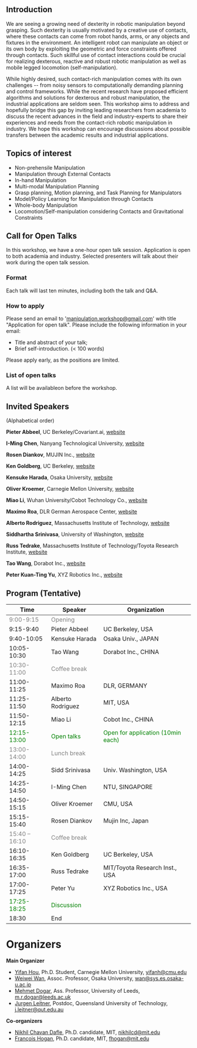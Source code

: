 ## Introduction
We are seeing a growing need of dexterity in robotic manipulation beyond grasping. Such dexterity is usually motivated by a creative use of contacts, where these contacts can come from robot hands, arms, or any objects and fixtures in the environment. An intelligent robot can manipulate an object or its own body by exploiting the geometric and force constraints offered through contacts. Such skillful use of contact interactions could  be crucial for realizing dexterous, reactive and robust robotic manipulation as well as mobile legged locomotion (self-manipulation).

While highly desired, such contact-rich manipulation comes with its own challenges -- from noisy sensors to computationally demanding planning and control frameworks. While the recent research have proposed efficient algorithms and solutions for dexterous and robust manipulation, the industrial applications are seldom seen. This workshop aims to address and hopefully bridge this gap by inviting leading researchers from academia to discuss the recent advances in the field and industry-experts to share their experiences and needs from the contact-rich robotic manipulation in industry. We hope this workshop can encourage discussions about possible transfers between the academic results and industrial applications.

## Topics of interest
- Non-prehensile Manipulation
- Manipulation through External Contacts
- In-hand Manipulation
- Multi-modal Manipulation Planning
- Grasp planning, Motion planning, and Task Planning for Manipulators
- Model/Policy Learning for Manipulation through Contacts
- Whole-body Manipulation
- Locomotion/Self-manipulation considering Contacts and Gravitational Constraints

## Call for Open Talks
In this workshop, we have a one-hour open talk session. Application is open to both academia and industry. Selected presenters will talk about their work during the open talk session.

### Format
Each talk will last ten minutes, including both the talk and Q&A.

### How to apply
Please send an email to 'manipulation.workshop@gmail.com' with title "Application for open talk".
Please include the following information in your email:
- Title and abstract of your talk;
- Brief self-introduction. (< 100 words)

Please apply early, as the positions are limited.

### List of open talks
A list will be availableon before the workshop.


## Invited Speakers
(Alphabetical order)

**Pieter Abbeel**, UC Berkeley/Covariant.ai, [website](https://people.eecs.berkeley.edu/~pabbeel/)

**I-Ming Chen**, Nanyang Technological University, [website](https://www.ntu.edu.sg/home/michen/)

**Rosen Diankov**, MUJIN Inc., [website](http://www.programmingvision.com/)

**Ken Goldberg**, UC Berkeley, [website](https://goldberg.berkeley.edu/)

**Kensuke Harada**, Osaka University, [website](http://www.hlab.sys.es.osaka-u.ac.jp/people/harada/)

**Oliver Kroemer**, Carnegie Mellon University, [website](https://www.ri.cmu.edu/ri-faculty/oliver-kroemer/)

**Miao Li**, Wuhan University/Cobot Technology Co., [website](https://miaoli.github.io/)

**Maximo Roa**, DLR German Aerospace Center, [website](https://rmc.dlr.de/rm/en/staff/maximo.roa/)

**Alberto Rodriguez**, Massachusetts Institute of Technology, [website](http://meche.mit.edu/people/faculty/ALBERTOR@MIT.EDU)

**Siddhartha Srinivasa**, University of Washington, [website](https://goodrobot.ai/)

**Russ Tedrake**, Massachusetts Institute of Technology/Toyota Research Institute, [website](http://groups.csail.mit.edu/locomotion/russt.html)

**Tao Wang**, Dorabot Inc., [website](https://dorabot.com/)

**Peter Kuan-Ting Yu**, XYZ Robotics Inc., [website](https://www.xyzrobotics.ai/)

## Program (Tentative)

Time | Speaker | Organization
------------ | ------------- | -------------
<font color="grey">9:00-9:15</font> | <font color="grey">Opening</font> |
9:15-9:40 | Pieter Abbeel | UC Berkeley, USA
9:40-10:05 | Kensuke Harada | Osaka Univ., JAPAN
10:05-10:30 | Tao Wang | Dorabot Inc., CHINA
<font color="grey">10:30-11:00 </font> | <font color="grey">Coffee break</font> |
11:00-11:25 | Maximo Roa | DLR, GERMANY
11:25-11:50 | Alberto Rodriguez | MIT, USA
11:50-12:15 | Miao Li | Cobot Inc., CHINA
<font color="green"> 12:15-13:00 </font> | <font color="green">Open talks</font> | <font color="green">Open for application (10min each)</font>
<font color="grey">13:00-14:00 </font> | <font color="grey">Lunch break</font> |
14:00-14:25 | Sidd Srinivasa | Univ. Washington, USA
14:25-14:50 | I-Ming Chen | NTU, SINGAPORE
14:50-15:15 | Oliver Kroemer | CMU, USA
15:15-15:40 | Rosen Diankov | Mujin Inc, Japan
<font color="grey"> 15:40 – 16:10 </font> | <font color="grey">Coffee break</font> |
16:10-16:35 | Ken Goldberg | UC Berkeley, USA
16:35-17:00 | Russ Tedrake | MIT/Toyota Research Inst., USA
17:00-17:25 | Peter Yu | XYZ Robotics Inc., USA
<font color="green"> 17:25-18:25 </font> | <font color="green">Discussion</font> |
18:30 | End |



# Organizers

**Main Organizer**
- [Yifan Hou](http://www.cs.cmu.edu/~yifanh/), Ph.D. Student, Carnegie Mellon University, yifanh@cmu.edu
- [Weiwei Wan](https://sites.google.com/site/weiweilab/), Assoc. Professor, Osaka University, wan@sys.es.osaka-u.ac.jp
- [Mehmet Dogar](https://engineering.leeds.ac.uk/staff/743/dr_mehmet_dogar), Ass. Professor, University of Leeds, m.r.dogar@leeds.ac.uk
- [Jurgen Leitner](https://staff.qut.edu.au/staff/j.leitner), Postdoc, Queensland University of Technology, j.leitner@qut.edu.au

**Co-organizers**
- [Nikhil Chavan Dafle](https://nikhilcd.mit.edu/), Ph.D. candidate, MIT, nikhilcd@mit.edu
- [François Hogan](https://www.linkedin.com/in/francois-hogan-2b4025b6), Ph.D. candidate, MIT, fhogan@mit.edu

